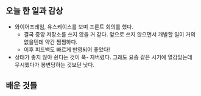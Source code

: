 ## 오늘 한 일과 감상
- 와이어프레임, 유스케이스를 보며 프론트 회의를 했다.
  - 결국 중앙 저장소를 쓰지 않을 거 같다. 앞으로 쓰지 않으면서 개발할 일이 거의 없을텐데 약간 찜찜하다.
  - 이후 피드백도 빠르게 반영되어 좋았다!
- 상태가 좋지 않아 쉰다는 것이 푹- 자버렸다. 그래도 요즘 같은 시기에 열감있는데 무시했다가 봉변당하는 것보단 낫다.

## 배운 것들
